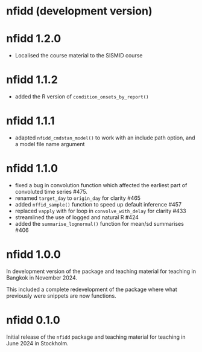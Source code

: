 # nfidd (development version)

# nfidd 1.2.0

- Localised the course material to the SISMID course

# nfidd 1.1.2

- added the R version of `condition_onsets_by_report()`

# nfidd 1.1.1

- adapted `nfidd_cmdstan_model()` to work with an include path option, and a model file name argument

# nfidd 1.1.0

- fixed a bug in convolution function which affected the earliest part of convoluted time series #475.
- renamed `target_day` to `origin_day` for clarity #465
- added `nffid_sample()` function to speed up default inference #457
- replaced `vapply` with for loop in `convolve_with_delay` for clarity #433
- streamlined the use of logged and natural R #424
- added the `summarise_lognormal()` function for mean/sd summarises #406

# nfidd 1.0.0

In development version of the package and teaching material for teaching in Bangkok in November 2024.

This included a complete redevelopment of the package where what previously were snippets are now functions.

# nfidd 0.1.0

Initial release of the `nfidd` package and teaching material for teaching in June 2024 in Stockholm.
